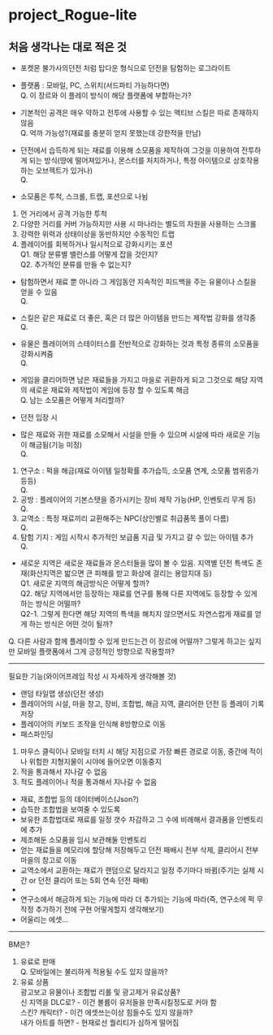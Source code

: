 # project_Rogue-lite
## 처음 생각나는 대로 적은 것
- 포켓몬 불가사의던전 처럼 탑다운 형식으로 던전을 탐험하는 로그라이트  
- 플랫폼 : 모바일, PC, 스위치(서드파티 가능하다면)  
Q. 이 장르와 이 플레이 방식이 해당 플랫폼에 부합하는가?  
  
- 기본적인 공격은 매우 약하고 전투에 사용할 수 있는 액티브 스킬은 따로 존재하지 않음  
Q. 억까 가능성?(재료를 충분히 얻지 못했는데 강한적을 만남)  
  
- 던전에서 습득하게 되는 재료를 이용해 소모품을 제작하여 그것을 이용하여 전투하게 되는 방식(땅에 떨어져있거나, 몬스터를 처치하거나, 특정 아이템으로 상호작용하는 오브젝트가 있거나)  
Q.
  
- 소모품은 투척, 스크롤, 트랩, 포션으로 나뉨  
1) 먼 거리에서 공격 가능한 투척  
2) 다양한 거리를 커버 가능하지만 사용 시 마나라는 별도의 자원을 사용하는 스크롤  
3) 강력한 위력과 상태이상을 동반하지만 수동적인 트랩  
4) 플레이어를 회복하거나 일시적으로 강화시키는 포션  
Q1. 해당 분류별 밸런스를 어떻게 잡을 것인지?   
Q2. 추가적인 분류를 만들 수 없는지?  
  
- 탐험하면서 재료 뿐 아니라 그 게임동안 지속적인 피드백을 주는 유물이나 스킬을 얻을 수 있음  
Q.  
  
- 스킬은 같은 재료로 더 좋은, 혹은 더 많은 아이템을 만드는 제작법 강화를 생각중  
Q.  
  
- 유물은 플레이어의 스테이터스를 전반적으로 강화하는 것과 특정 종류의 소모품을 강화시켜줌  
Q.  
  
- 게임을 클리어하면 남은 재료들을 가지고 마을로 귀환하게 되고 그것으로 해당 지역의 새로운 재료와 제작법이 게임에 등장 할 수 있도록 해금  
Q. 남는 소모품은 어떻게 처리할까?  
  
- 던전 입장 시 
  
- 많은 재료와 귀한 재료를 소모해서 시설을 만들 수 있으며 시설에 따라 새로운 기능이 해금됨(기능 미정)  
Q.  
1) 연구소 : 퍽을 해금(재료 아이템 일정확률 추가습득, 소모품 연계, 소모품 범위증가 등등)  
Q.  
2) 공방 : 플레이어의 기본스탯을 증가시키는 장비 제작 가능(HP, 인벤토리 무게 등)  
Q.  
3) 교역소 : 특정 재료끼리 교환해주는 NPC(상인별로 취급품목 풀이 다름)  
Q.  
4) 탐험 기지 : 게임 시작시 추가적인 보급품 지급 및 가지고 갈 수 있는 아이템 추가  
Q.  
  
- 새로운 지역은 새로운 재료들과 몬스터들을 많이 볼 수 있음. 지역별 던전 특색도 존재(화산지역은 밟으면 큰 피해를 받고 화상에 걸리는 용암지대 등)  
Q1. 새로운 지역의 해금방식은 어떻게 할까?  
Q2. 해당 지역에서만 등장하는 재료를 연구를 통해 다른 지역에도 등장할 수 있게 하는 방식은 어떨까?  
Q2-1. 그렇게 한다면 해당 지역의 특색을 해치지 않으면서도 자연스럽게 재료를 얻게 하는 방식은 어떤 것이 될까?  
  
Q. 다른 사람과 함께 플레이할 수 있게 만드는건 이 장르에 어떨까? 그렇게 하고는 싶지만 모바일 플랫폼에서 그게 긍정적인 방향으로 작용할까?  
  
------------------------------------------------------------------------------------------------------------------------------------------------------  
  
필요한 기능(와이어프레임 작성 시 자세하게 생각해볼 것)  
- 랜덤 타일맵 생성(던전 생성)  
- 플레이어의 시설, 마을 창고, 장비, 조합법, 해금 지역, 클리어한 던전 등 플레이 기록 저장  
- 플레이어의 키보드 조작을 인식해 8방향으로 이동  
- 패스파인딩  
1) 마우스 클릭이나 모바일 터치 시 해당 지점으로 가장 빠른 경로로 이동, 중간에 적이나 위험한 지형지물이 시야에 들어오면 이동중지  
2) 적을 통과해서 지나갈 수 없음  
3) 적도 플레이어나 적을 통과해서 지나갈 수 없음  
- 재료, 조합법 등의 데이터베이스(Json?)  
- 습득한 조합법을 보여줄 수 있도록  
- 보유한 조합법대로 재료를 일정 갯수 차감하고 그 수에 비례해서 결과품을 인벤토리에 추가  
- 제조해둔 소모품을 임시 보관해둘 인벤토리  
- 얻는 재료들을 메모리에 할당해 저장해두고 던전 패배시 전부 삭제, 클리어시 전부 마을의 창고로 이동  
- 교역소에서 교환하는 재료가 랜덤으로 달라지고 일정 주기마다 바뀜(주기는 실제 시간 or 던전 클리어 또는 5회 연속 던전 패배)  
-  
- 연구소에서 해금하게 되는 기능에 따라 더 추가되는 기능에 따라(즉, 연구소에 퍽 무작정 추가하기 전에 구현 어떻게할지 생각해보기)  
- 어울리는 에셋...  
  
------------------------------------------------------------------------------------------------------------------------------------------------------  
  
BM은?  
1. 유료로 판매  
Q. 모바일에는 불리하게 적용될 수도 있지 않을까?  
2. 유료 상품  
광고보고 유물이나 조합법 리롤 및 광고제거 유료상품?  
신 지역을 DLC로? - 이건 볼륨이 유저들을 만족시킬정도로 커야 함  
스킨? 캐릭터? - 이건 에셋쓰는이상 힘들수도 있지 않을까?  
내가 아트를 하면? - 현재로선 퀄리티가 심하게 떨어짐  
